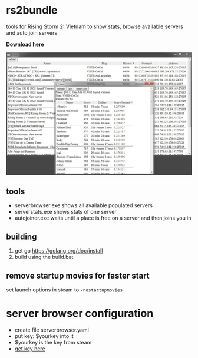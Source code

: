 # rs2bundle
tools for Rising Storm 2: Vietnam to show stats, browse available servers and auto join servers

[**Download here**](https://github.com/henkman/rs2bundle/releases/download/1.0/rs2bundle.zip)

![screenshot](https://github.com/henkman/rs2bundle/raw/master/screenshot.jpg "Screenshot")

## tools
- serverbrowser.exe shows all available populated servers
- serverstats.exe shows stats of one server
- autojoiner.exe waits until a place is free on a server and then joins you in

## building
1. get go https://golang.org/doc/install
2. build using the build.bat

## remove startup movies for faster start
set launch options in steam to `-nostartupmovies`

# server browser configuration
- create file serverbrowser.yaml
- put key: $yourkey into it
- $yourkey is the key from steam
- [get key here](https://steamcommunity.com/dev/apikey)
